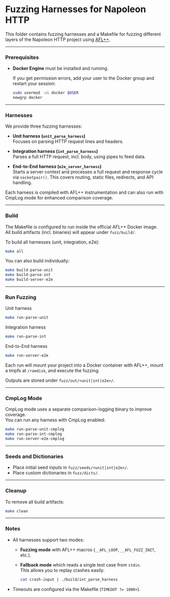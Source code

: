 # Fuzzing Harnesses for Napoleon HTTP

This folder contains fuzzing harnesses and a Makefile for fuzzing different layers of the Napoleon HTTP project using [AFL++](https://github.com/AFLplusplus/AFLplusplus).

---

###  Prerequisites

- **Docker Engine** must be installed and running.

  If you get permission errors, add your user to the Docker group and restart your session:

  ```sh
  sudo usermod -aG docker $USER
  newgrp docker
  ```

---

###  Harnesses

We provide three fuzzing harnesses:

- **Unit harness (`unit_parse_harness`)**  
  Focuses on parsing HTTP request lines and headers.

- **Integration harness (`int_parse_harness`)**  
  Parses a full HTTP request, incl. body, using pipes to feed data.

- **End-to-End harness (`e2e_server_harness`)**  
  Starts a server context and processes a full request and response cycle via `socketpair()`. This covers routing, static files, redirects, and API handling.

Each harness is compiled with AFL++ instrumentation and can also run with CmpLog mode for enhanced comparison coverage.

---

###  Build

The Makefile is configured to run inside the official AFL++ Docker image.  
All build artifacts (incl. binaries) will appear under `fuzz/build/`.

To build all harnesses (unit, integration, e2e):

```sh
make all
```

You can also build individually:

```sh
make build-parse-unit
make build-parse-int
make build-server-e2e
```

---

###  Run Fuzzing

Unit harness
```sh
make run-parse-unit
```

 Integration harness
```sh
make run-parse-int
```

 End-to-End harness
```sh
make run-server-e2e
```

Each run will mount your project into a Docker container with AFL++, mount a tmpfs at `/ramdisk`, and execute the fuzzing.

Outputs are stored under `fuzz/out/<unit|int|e2e>/`.

---

### CmpLog Mode

CmpLog mode uses a separate comparison-logging binary to improve coverage.  
You can run any harness with CmpLog enabled:

```sh
make run-parse-unit-cmplog
make run-parse-int-cmplog
make run-server-e2e-cmplog
```

---

### Seeds and Dictionaries

- Place initial seed inputs in `fuzz/seeds/<unit|int|e2e>/`.
- Place custom dictionaries in `fuzz/dicts/`.
              
             

---

### Cleanup

To remove all build artifacts:
```sh
make clean
```

---

### Notes

- All harnesses support two modes:
  - **Fuzzing mode** with AFL++ macros (`__AFL_LOOP`, `__AFL_FUZZ_INIT`, etc.).
  - **Fallback mode** which reads a single test case from `stdin`.  
    This allows you to replay crashes easily:

    ```sh
    cat crash-input | ./build/int_parse_harness
    ```

- Timeouts are configured via the Makefile (`TIMEOUT ?= 1000+`).

